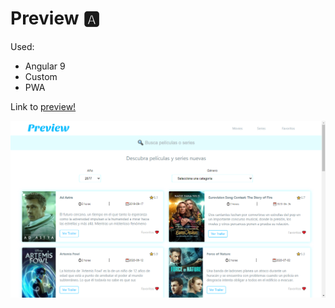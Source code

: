 # Preview 🅰

Used:

- Angular 9
- Custom
- PWA

Link to [preview!](https://preview.jesusbossa.dev/)

![Image of preview](./src/assets/preview.png)
